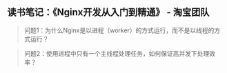 ## 读书笔记：《Nginx开发从入门到精通》  - 淘宝团队

> 问题1：为什么Nginx是以进程（worker）的方式运行，而不是以线程的方式运行？ 

> 问题2：使用进程中只有一个主线程处理任务，如何保证高并发下处理效率？



